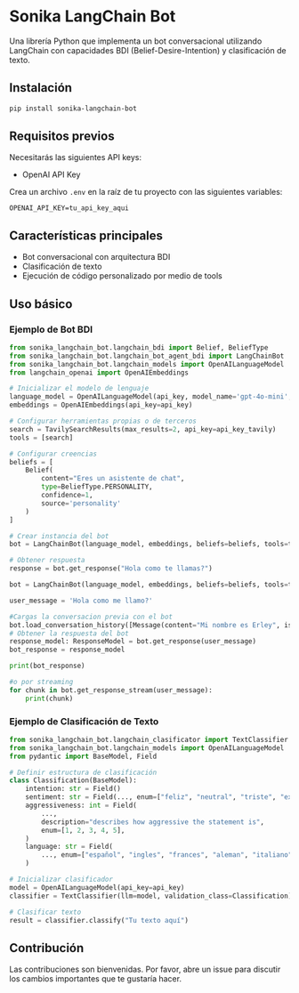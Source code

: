 # Sonika LangChain Bot

Una librería Python que implementa un bot conversacional utilizando LangChain con capacidades BDI (Belief-Desire-Intention) y clasificación de texto.

## Instalación

```bash
pip install sonika-langchain-bot
```

## Requisitos previos

Necesitarás las siguientes API keys:

- OpenAI API Key

Crea un archivo `.env` en la raíz de tu proyecto con las siguientes variables:

```env
OPENAI_API_KEY=tu_api_key_aqui
```

## Características principales

- Bot conversacional con arquitectura BDI
- Clasificación de texto
- Ejecución de código personalizado por medio de tools

## Uso básico

### Ejemplo de Bot BDI

```python
from sonika_langchain_bot.langchain_bdi import Belief, BeliefType
from sonika_langchain_bot.langchain_bot_agent_bdi import LangChainBot
from sonika_langchain_bot.langchain_models import OpenAILanguageModel
from langchain_openai import OpenAIEmbeddings

# Inicializar el modelo de lenguaje
language_model = OpenAILanguageModel(api_key, model_name='gpt-4o-mini', temperature=1)
embeddings = OpenAIEmbeddings(api_key=api_key)

# Configurar herramientas propias o de terceros
search = TavilySearchResults(max_results=2, api_key=api_key_tavily)
tools = [search]

# Configurar creencias
beliefs = [
    Belief(
        content="Eres un asistente de chat",
        type=BeliefType.PERSONALITY,
        confidence=1,
        source='personality'
    )
]

# Crear instancia del bot
bot = LangChainBot(language_model, embeddings, beliefs=beliefs, tools=tools)

# Obtener respuesta
response = bot.get_response("Hola como te llamas?")

bot = LangChainBot(language_model, embeddings, beliefs=beliefs, tools=tools)

user_message = 'Hola como me llamo?'

#Cargas la conversacion previa con el bot
bot.load_conversation_history([Message(content="Mi nombre es Erley", is_bot=False)])
# Obtener la respuesta del bot
response_model: ResponseModel = bot.get_response(user_message)
bot_response = response_model

print(bot_response)

#o por streaming
for chunk in bot.get_response_stream(user_message):
    print(chunk)

```

### Ejemplo de Clasificación de Texto

```python
from sonika_langchain_bot.langchain_clasificator import TextClassifier
from sonika_langchain_bot.langchain_models import OpenAILanguageModel
from pydantic import BaseModel, Field

# Definir estructura de clasificación
class Classification(BaseModel):
    intention: str = Field()
    sentiment: str = Field(..., enum=["feliz", "neutral", "triste", "excitado"])
    aggressiveness: int = Field(
        ...,
        description="describes how aggressive the statement is",
        enum=[1, 2, 3, 4, 5],
    )
    language: str = Field(
        ..., enum=["español", "ingles", "frances", "aleman", "italiano"]
    )

# Inicializar clasificador
model = OpenAILanguageModel(api_key=api_key)
classifier = TextClassifier(llm=model, validation_class=Classification)

# Clasificar texto
result = classifier.classify("Tu texto aquí")
```

## Contribución

Las contribuciones son bienvenidas. Por favor, abre un issue para discutir los cambios importantes que te gustaría hacer.

